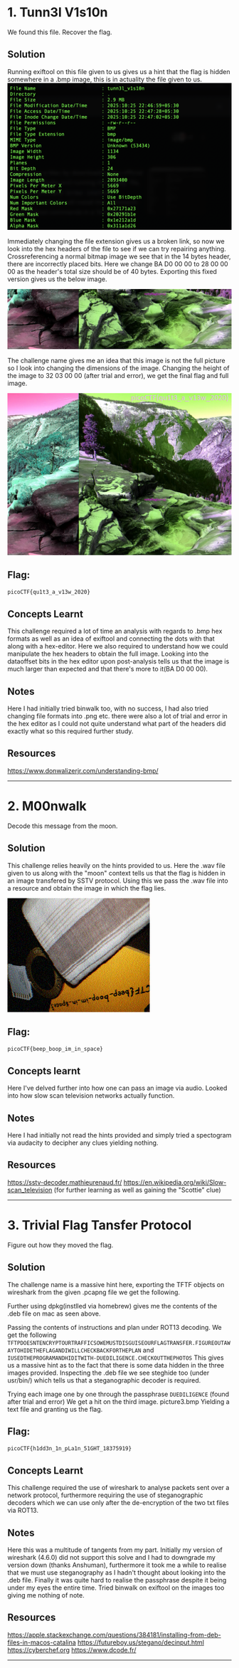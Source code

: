 # 1. Tunn3l V1s10n
We found this file. Recover the flag.

## Solution 
Running exiftool on this file given to us gives us a hint that the flag is hidden somewhere in a .bmp image, this is in actuality the file given to us. 
![](IMAGES/terminalexiftool.png "Exiftool view on terminal")

Immediately changing the file extension gives us a broken link, so now we look into the hex headers of the file to see if we can try repairing anything. Crossreferencing a normal bitmap image we see that in the 14 bytes header, there are incorrectly placed bits. Here we change BA D0 00 00 to 28 00 00 00 as the header's total size should be of 40 bytes. Exporting this fixed version gives us the below image. 

![](IMAGES/tunn3l_v1s10n(1).bmp "Initial repaired bitmap image")

The challenge name gives me an idea that this image is not the full picture so I look into changing the dimensions of the image. Changing the height of the image to 32 03 00 00 (after trial and error), we get the final flag and full image. 

![](IMAGES/tunn3l_v1s10n.bmp "Final bitmap image")

## Flag:
```
picoCTF{qu1t3_a_v13w_2020}
```

## Concepts Learnt
This challenge required a lot of time an analysis with regards to .bmp hex formats as well as an idea of exiftool and connecting the dots with that along with a hex-editor. Here we also required to understand how we could manipulate the hex headers to obtain the full image. Looking into the dataoffset bits in the hex editor upon post-analysis tells us that the image is much larger than expected and that there's more to it(BA D0 00 00). 

## Notes
Here I had initially tried binwalk too, with no success, I had also tried changing file formats into .png etc. there were also a lot of trial and error in the hex editor as I could not quite understand what part of the headers did exactly what so this required further study. 

## Resources
https://www.donwalizerjr.com/understanding-bmp/

*** 

# 2. M00nwalk
Decode this message from the moon.

## Solution
This challenge relies heavily on the hints provided to us. Here the .wav file given to us along with the "moon" context tells us that the flag is hidden in an image transfered by SSTV protocol. Using this we pass the .wav file into a resource and obtain the image in which the flag lies.

![](IMAGES/decoded-image.png "SSTV output")

## Flag:
```
picoCTF{beep_boop_im_in_space}
```

## Concepts learnt
Here I've delved further into how one can pass an image via audio. Looked into how slow scan television networks actually function.

## Notes
Here I had initially not read the hints provided and simply tried a spectogram via audacity to decipher any clues yielding nothing.

## Resources
https://sstv-decoder.mathieurenaud.fr/
https://en.wikipedia.org/wiki/Slow-scan_television  (for further learning as well as gaining the "Scottie" clue)

***

# 3. Trivial Flag Tansfer Protocol
Figure out how they moved the flag.

## Solution
The challenge name is a massive hint here, exporting the TFTF objects on wireshark from the given .pcapng file we get the following. 

Further using dpkg(instlled via homebrew) gives me the contents of the .deb file on mac as seen above.

Passing the contents of instructions and plan under ROT13 decoding. We get the following
`TFTPDOESNTENCRYPTOURTRAFFICSOWEMUSTDISGUISEOURFLAGTRANSFER.FIGUREOUTAWAYTOHIDETHEFLAGANDIWILLCHECKBACKFORTHEPLAN`
and 
`IUSEDTHEPROGRAMANDHIDITWITH-DUEDILIGENCE.CHECKOUTTHEPHOTOS`
This gives us a massive hint as to the fact that there is some data hidden in the three images provided. Inspecting the .deb file we see steghide too (under usr/bin/) which tells us that a steganographic decoder is required. 

Trying each image one by one through the passphrase `DUEDILIGENCE` (found after trial and error)
We get a hit on the third image. picture3.bmp
Yielding a text file and granting us the flag.

## Flag:
```
picoCTF{h1dd3n_1n_pLa1n_51GHT_18375919}
```

## Concepts Learnt
This challenge required the use of wireshark to analyse packets sent over a network protocol, furthermore requiring the use of steganographic decoders which we can use only after the de-encryption of the two txt files via ROT13. 

## Notes
Here this was a multitude of tangents from my part. Initially my version of wireshark (4.6.0) did not support this solve and I had to downgrade my version down (thanks Anshuman), furthermore it took me a while to realise that we must use steganography as I hadn't thought about looking into the .deb file.  Finally it was quite hard to realise the passphrase despite it being under my eyes the entire time. Tried binwalk on exiftool on the images too giving me nothing of note. 

## Resources
https://apple.stackexchange.com/questions/384181/installing-from-deb-files-in-macos-catalina
https://futureboy.us/stegano/decinput.html
https://cyberchef.org
https://www.dcode.fr/

***
